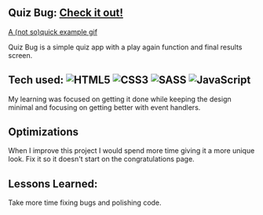 ## Quiz Bug: <a href="https://quiz-bug.netlify.app" target="_blank">Check it out!</a>
<a href="https://i.ibb.co/FJzmmNj/quizbug-gif.gif" target="_blank"> A (not so)quick example gif</a>

Quiz Bug is a simple quiz app with a play again function and final results screen.

## Tech used: ![HTML5](https://img.shields.io/badge/html5-%23E34F26.svg?style=for-the-badge&logo=html5&logoColor=white) ![CSS3](https://img.shields.io/badge/css3-%231572B6.svg?style=for-the-badge&logo=css3&logoColor=white)	![SASS](https://img.shields.io/badge/SASS-hotpink.svg?style=for-the-badge&logo=SASS&logoColor=white) ![JavaScript](https://img.shields.io/badge/javascript-%23323330.svg?style=for-the-badge&logo=javascript&logoColor=%23F7DF1E)

My learning was focused on getting it done while keeping the design minimal and focusing on getting better with event handlers.

## Optimizations

When I improve this project I would spend more time giving it a more unique look. Fix it so it doesn't start on the congratulations page. 

## Lessons Learned:

Take more time fixing bugs and polishing code.
